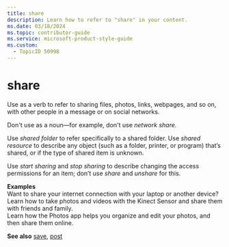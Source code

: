 ```yaml
---
title: share
description: Learn how to refer to "share" in your content.
ms.date: 03/18/2024
ms.topic: contributor-guide
ms.service: microsoft-product-style-guide
ms.custom:
  - TopicID 50998
---
```



# share

Use as a verb to refer to sharing files, photos, links, webpages, and so on, with other people in a message or on social networks.

Don't use as a noun—for example, don't use *network share.*

Use *shared folder* to refer specifically to a shared folder. Use *shared resource* to describe any object (such as a folder, printer, or program) that’s shared, or if the type of shared item is unknown.

Use *start sharing* and *stop sharing* to describe changing the access permissions for an item; don’t use *share* and *unshare* for this.

**Examples**  
Want to share your internet connection with your laptop or another device?  
Learn how to take photos and videos with the Kinect Sensor and share them with friends and family.  
Learn how the Photos app helps you organize and edit your photos, and then share them online.

**See also** [save](~\a_z_names_terms\s\save.md), [post](~\a_z_names_terms\p\post.md)